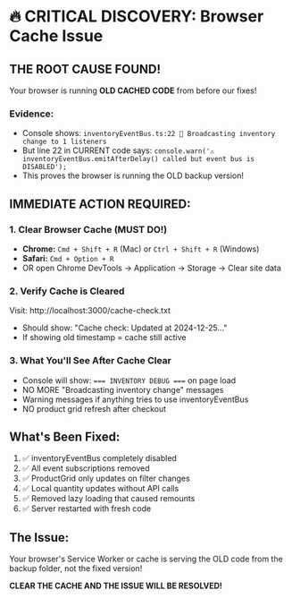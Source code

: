 # 🔥 CRITICAL DISCOVERY: Browser Cache Issue

## THE ROOT CAUSE FOUND!

Your browser is running **OLD CACHED CODE** from before our fixes!

### Evidence:
- Console shows: `inventoryEventBus.ts:22 📡 Broadcasting inventory change to 1 listeners`
- But line 22 in CURRENT code says: `console.warn('⚠️ inventoryEventBus.emitAfterDelay() called but event bus is DISABLED');`
- This proves the browser is running the OLD backup version!

## IMMEDIATE ACTION REQUIRED:

### 1. Clear Browser Cache (MUST DO!)
- **Chrome:** `Cmd + Shift + R` (Mac) or `Ctrl + Shift + R` (Windows)
- **Safari:** `Cmd + Option + R`
- OR open Chrome DevTools → Application → Storage → Clear site data

### 2. Verify Cache is Cleared
Visit: http://localhost:3000/cache-check.txt
- Should show: "Cache check: Updated at 2024-12-25..."
- If showing old timestamp = cache still active

### 3. What You'll See After Cache Clear
- Console will show: `=== INVENTORY DEBUG ===` on page load
- NO MORE "Broadcasting inventory change" messages
- Warning messages if anything tries to use inventoryEventBus
- NO product grid refresh after checkout

## What's Been Fixed:
1. ✅ inventoryEventBus completely disabled
2. ✅ All event subscriptions removed
3. ✅ ProductGrid only updates on filter changes
4. ✅ Local quantity updates without API calls
5. ✅ Removed lazy loading that caused remounts
6. ✅ Server restarted with fresh code

## The Issue:
Your browser's Service Worker or cache is serving the OLD code from the backup folder, not the fixed version!

**CLEAR THE CACHE AND THE ISSUE WILL BE RESOLVED!**
